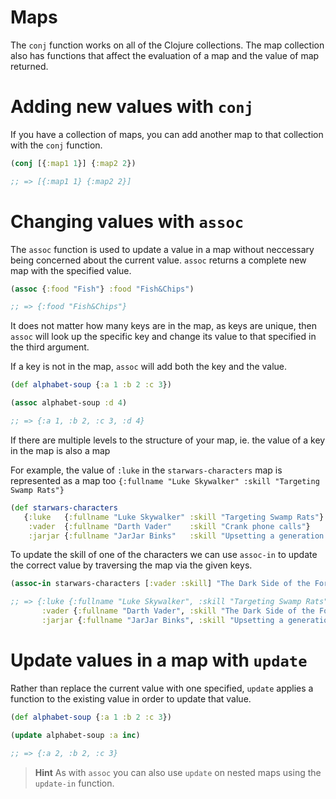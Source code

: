 # Maps

The `conj` function works on all of the Clojure collections.  The map collection also has functions that affect the evaluation of a map and the value of map returned.

# Adding new values with `conj`

If you have a collection of maps, you can add another map to that collection with the `conj` function.

```clojure
(conj [{:map1 1}] {:map2 2})

;; => [{:map1 1} {:map2 2}]
```


# Changing values with `assoc`

The `assoc` function is used to update a value in a map without neccessary being concerned about the current value.  `assoc` returns a complete new map with the specified value.

```clojure
(assoc {:food "Fish"} :food "Fish&Chips")

;; => {:food "Fish&Chips"}
```

It does not matter how many keys are in the map, as keys are unique, then `assoc` will look up the specific key and change its value to that specified in the third argument.

If a key is not in the map, `assoc` will add both the key and the value.

```clojure
(def alphabet-soup {:a 1 :b 2 :c 3})

(assoc alphabet-soup :d 4)

;; => {:a 1, :b 2, :c 3, :d 4}
```

If there are multiple levels to the structure of your map, ie. the value of a key in the map is also a map

For example, the value of `:luke` in the `starwars-characters` map is represented as a map too `{:fullname "Luke Skywalker" :skill "Targeting Swamp Rats"}`

```clojure
(def starwars-characters
   {:luke   {:fullname "Luke Skywalker" :skill "Targeting Swamp Rats"}
    :vader  {:fullname "Darth Vader"    :skill "Crank phone calls"}
    :jarjar {:fullname "JarJar Binks"   :skill "Upsetting a generation of fans"}})
```

To update the skill of one of the characters we can use `assoc-in` to update the correct value by traversing the map via the given keys.

```clojure
(assoc-in starwars-characters [:vader :skill] "The Dark Side of the Force")

;; => {:luke {:fullname "Luke Skywalker", :skill "Targeting Swamp Rats"},
       :vader {:fullname "Darth Vader", :skill "The Dark Side of the Force"},
       :jarjar {:fullname "JarJar Binks", :skill "Upsetting a generation of fans"}}
```

# Update values in a map with `update`

Rather than replace the current value with one specified, `update` applies a function to the existing value in order to update that value.

```clojure
(def alphabet-soup {:a 1 :b 2 :c 3})

(update alphabet-soup :a inc)

;; => {:a 2, :b 2, :c 3}
```

> **Hint** As with `assoc` you can also use `update` on nested maps using the `update-in` function.
